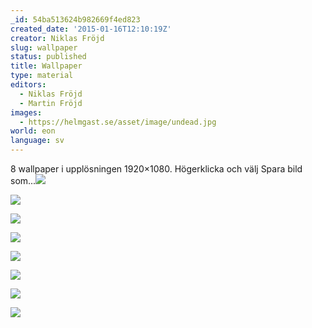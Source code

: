 ```yaml
---
_id: 54ba513624b982669f4ed823
created_date: '2015-01-16T12:10:19Z'
creator: Niklas Fröjd
slug: wallpaper
status: published
title: Wallpaper
type: material
editors:
  - Niklas Fröjd
  - Martin Fröjd
images:
  - https://helmgast.se/asset/image/undead.jpg
world: eon
language: sv
---
```

8 wallpaper i upplösningen 1920×1080. Högerklicka och välj Spara bild som...![](https://helmgast.se/asset/image/vampire.jpg)

![](https://helmgast.se/asset/image/undead.jpg)

![](https://helmgast.se/asset/image/twilight-city.jpg)

![](https://helmgast.se/asset/image/silhouette-udar-victory.jpg)

![](https://helmgast.se/asset/image/holy-man.jpg)

![](https://helmgast.se/asset/image/dark-cult.jpg)

![](https://helmgast.se/asset/image/bridge-stream.jpg)

![](https://helmgast.se/asset/image/bridge-prisoners.jpg)
